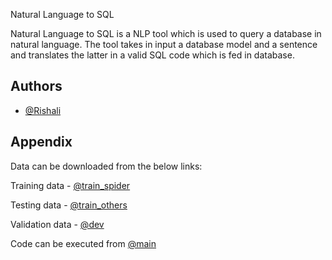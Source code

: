 
Natural Language to SQL

Natural Language to SQL is a NLP tool which is used to query a database in natural language. The tool takes in input a database model and a sentence and translates the latter in a valid SQL code which is fed in database.
## Authors

- [@Rishali](https://github.com/rishali)


## Appendix

Data can be downloaded from the below links:

Training data - [@train_spider](https://github.com/rishali/NaturalLanguageToSql/blob/main/train_spider.json)

Testing data - [@train_others](https://github.com/rishali/NaturalLanguageToSql/blob/main/train_others.json)

Validation data - [@dev](https://github.com/rishali/NaturalLanguageToSql/blob/main/dev.json)

Code can be executed from [@main](https://github.com/rishali/NaturalLanguageToSql/blob/main/mainSrc.ipynb)